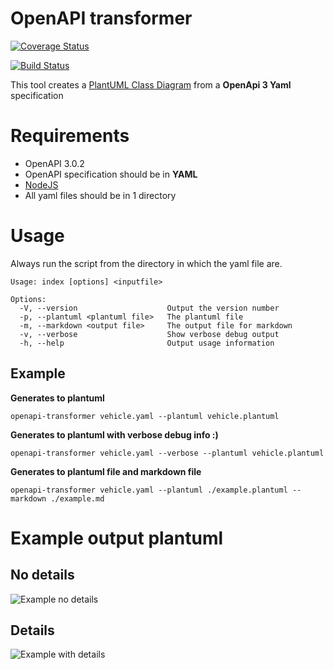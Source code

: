 # OpenAPI transformer

[![Coverage Status](https://coveralls.io/repos/github/armand-janssen/openapi-transformer/badge.svg?branch=master)](https://coveralls.io/github/armand-janssen/openapi-transformer?branch=master)

[![Build Status](https://travis-ci.org/armand-janssen/openapi-transformer.svg?branch=master)](https://travis-ci.org/armand-janssen/openapi-transformer)

This tool creates a [PlantUML Class Diagram](http://plantuml.com/class-diagram) from a **OpenApi 3 Yaml** specification

# Requirements
- OpenAPI 3.0.2
- OpenAPI specification should be in **YAML**
- [NodeJS](http://nodejs.org)
- All yaml files should be in 1 directory

# Usage
Always run the script from the directory in which the yaml file are.
```
Usage: index [options] <inputfile>

Options:
  -V, --version                    Output the version number
  -p, --plantuml <plantuml file>   The plantuml file
  -m, --markdown <output file>     The output file for markdown
  -v, --verbose                    Show verbose debug output
  -h, --help                       Output usage information
```

## Example
**Generates to plantuml**
```
openapi-transformer vehicle.yaml --plantuml vehicle.plantuml
```
**Generates to plantuml with verbose debug info :)**
```
openapi-transformer vehicle.yaml --verbose --plantuml vehicle.plantuml
```

**Generates to plantuml file and markdown file**
```
openapi-transformer vehicle.yaml --plantuml ./example.plantuml --markdown ./example.md
```
# Example output plantuml

## No details
![Example no details](https://raw.githubusercontent.com/armand-janssen/openapi-transformer/master/example/example-no-details.png)

## Details
![Example with details](https://raw.githubusercontent.com/armand-janssen/openapi-transformer/master/example/example-details.png)

